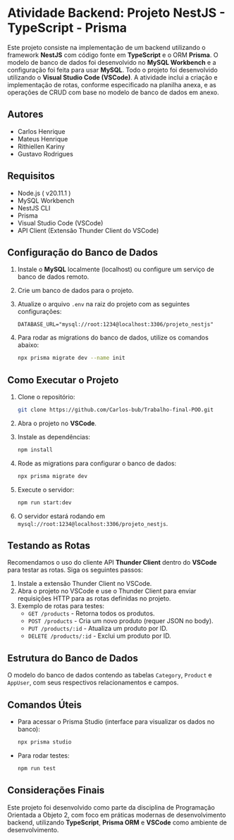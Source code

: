 
# Atividade Backend: Projeto NestJS - TypeScript - Prisma

Este projeto consiste na implementação de um backend utilizando o framework **NestJS** com código fonte em **TypeScript** e o ORM **Prisma**. O modelo de banco de dados foi desenvolvido no **MySQL Workbench** e a configuração foi feita para usar **MySQL**. Todo o projeto foi desenvolvido utilizando o **Visual Studio Code (VSCode)**. A atividade inclui a criação e implementação de rotas, conforme especificado na planilha anexa, e as operações de CRUD com base no modelo de banco de dados em anexo.

## Autores
- Carlos Henrique
- Mateus Henrique
- Rithiellen Kariny
- Gustavo Rodrigues

## Requisitos

- Node.js ( v20.11.1 )
- MySQL Workbench
- NestJS CLI
- Prisma
- Visual Studio Code (VSCode)
- API Client (Extensão Thunder Client do VSCode)

## Configuração do Banco de Dados

1. Instale o **MySQL** localmente (localhost) ou configure um serviço de banco de dados remoto.
2. Crie um banco de dados para o projeto.
3. Atualize o arquivo `.env` na raiz do projeto com as seguintes configurações:
   ```env
   DATABASE_URL="mysql://root:1234@localhost:3306/projeto_nestjs"
   ```

4. Para rodar as migrations do banco de dados, utilize os comandos abaixo:
   ```bash
   npx prisma migrate dev --name init
   ```

## Como Executar o Projeto

1. Clone o repositório:
   ```bash
   git clone https://github.com/Carlos-bub/Trabalho-final-POO.git
   ```

2. Abra o projeto no **VSCode**.

3. Instale as dependências:
   ```bash
   npm install
   ```

4. Rode as migrations para configurar o banco de dados:
   ```bash
   npx prisma migrate dev
   ```

5. Execute o servidor:
   ```bash
   npm run start:dev
   ```

6. O servidor estará rodando em `mysql://root:1234@localhost:3306/projeto_nestjs`.

## Testando as Rotas

Recomendamos o uso do cliente API **Thunder Client** dentro do **VSCode** para testar as rotas. Siga os seguintes passos:

1. Instale a extensão Thunder Client no VSCode.
2. Abra o projeto no VSCode e use o Thunder Client para enviar requisições HTTP para as rotas definidas no projeto.
3. Exemplo de rotas para testes:
   - `GET /products` - Retorna todos os produtos.
   - `POST /products` - Cria um novo produto (requer JSON no body).
   - `PUT /products/:id` - Atualiza um produto por ID.
   - `DELETE /products/:id` - Exclui um produto por ID.


## Estrutura do Banco de Dados

O modelo do banco de dados contendo as tabelas `Category`, `Product` e `AppUser`, com seus respectivos relacionamentos e campos.

## Comandos Úteis

- Para acessar o Prisma Studio (interface para visualizar os dados no banco):
   ```bash
   npx prisma studio
   ```

- Para rodar testes:
   ```bash
   npm run test
   ```

## Considerações Finais

Este projeto foi desenvolvido como parte da disciplina de Programação Orientada a Objeto 2, com foco em práticas modernas de desenvolvimento backend, utilizando **TypeScript**, **Prisma ORM** e **VSCode** como ambiente de desenvolvimento.
